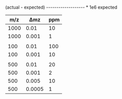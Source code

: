 
(actual - expected)
------------------- * 1e6
     expected


|  m/z |    Δmz | ppm |
|------|--------|-----|
| 1000 |   0.01 |  10 |
| 1000 |  0.001 |   1 |
|      |        |     |
|  100 |   0.01 | 100 |
|  100 |  0.001 |  10 |
|      |        |     |
|  500 |   0.01 |  20 |
|  500 |  0.001 |   2 |
|  500 |  0.005 |  10 |
|  500 | 0.0005 |   1 |

